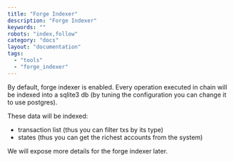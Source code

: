 ```yaml
---
title: "Forge Indexer"
description: "Forge Indexer"
keywords: ""
robots: "index,follow"
category: "docs"
layout: "documentation"
tags: 
  - "tools"
  - "forge_indexer"
---
```




By default, forge indexer is enabled. Every operation executed in chain will be indexed into a sqlite3 db (by tuning the configuration you can change it to use postgres).

These data will be indexed:

* transaction list (thus you can filter txs by its type)
* states (thus you can get the richest accounts from the system)

We will expose more details for the forge indexer later.
